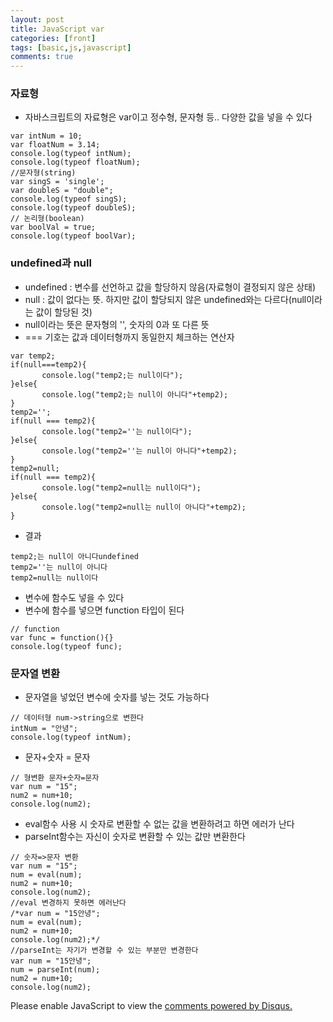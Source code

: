 ```yaml
---
layout: post
title: JavaScript var
categories: [front]
tags: [basic,js,javascript]
comments: true
---
```


### 자료형
- 자바스크립트의 자료형은 var이고 정수형, 문자형 등.. 다양한 값을 넣을 수 있다

~~~
var intNum = 10;
var floatNum = 3.14;
console.log(typeof intNum);
console.log(typeof floatNum);
//문자형(string)
var singS = 'single';
var doubleS = "double";
console.log(typeof singS);
console.log(typeof doubleS);
// 논리형(boolean)
var boolVal = true;
console.log(typeof boolVar);
~~~

### undefined과 null
- undefined : 변수를 선언하고 값을 할당하지 않음(자료형이 결정되지 않은 상태) 
- null : 값이 없다는 뜻. 하지만 값이 할당되지 않은 undefined와는 다르다(null이라는 값이 할당된 것)
- null이라는 뜻은 문자형의 '', 숫자의 0과 또 다른 뜻
- === 기호는 값과 데이터형까지 동일한지 체크하는 연산자

~~~
var temp2;
if(null===temp2){
       console.log("temp2;는 null이다");
}else{
       console.log("temp2;는 null이 아니다"+temp2);
}
temp2='';
if(null === temp2){
       console.log("temp2=''는 null이다");     
}else{
       console.log("temp2=''는 null이 아니다"+temp2);
}
temp2=null;
if(null === temp2){
       console.log("temp2=null는 null이다");   
}else{
       console.log("temp2=null는 null이 아니다"+temp2);     
}
~~~
- 결과

~~~
temp2;는 null이 아니다undefined
temp2=''는 null이 아니다
temp2=null는 null이다
~~~
- 변수에 함수도 넣을 수 있다
- 변수에 함수를 넣으면 function 타입이 된다

~~~
// function
var func = function(){}
console.log(typeof func);
~~~


### 문자열 변환
- 문자열을 넣었던 변수에 숫자를 넣는 것도 가능하다

~~~
// 데이터형 num->string으로 변한다
intNum = "안녕";
console.log(typeof intNum);
~~~
- 문자+숫자 = 문자

~~~
// 형변환 문자+숫자=문자
var num = "15";
num2 = num+10;
console.log(num2);
~~~
- eval함수 사용 시 숫자로 변환할 수 없는 값을 변환하려고 하면 에러가 난다
- parseInt함수는 자신이 숫자로 변환할 수 있는 값만 변환한다

~~~
// 숫자=>문자 변환
var num = "15";
num = eval(num);
num2 = num+10;
console.log(num2);
//eval 변경하지 못하면 에러난다
/*var num = "15안녕";
num = eval(num);
num2 = num+10;
console.log(num2);*/
//parseInt는 자기가 변경할 수 있는 부분만 변경한다
var num = "15안녕";
num = parseInt(num);
num2 = num+10;
console.log(num2);
~~~


<div id="disqus_thread"></div>
<script>

/**
*  RECOMMENDED CONFIGURATION VARIABLES: EDIT AND UNCOMMENT THE SECTION BELOW TO INSERT DYNAMIC VALUES FROM YOUR PLATFORM OR CMS.
*  LEARN WHY DEFINING THESE VARIABLES IS IMPORTANT: https://disqus.com/admin/universalcode/#configuration-variables*/
/*
var disqus_config = function () {
this.page.url = PAGE_URL;  // Replace PAGE_URL with your page's canonical URL variable
this.page.identifier = PAGE_IDENTIFIER; // Replace PAGE_IDENTIFIER with your page's unique identifier variable
};
*/
(function() { // DON'T EDIT BELOW THIS LINE
var d = document, s = d.createElement('script');
s.src = 'https://parkwonhui.disqus.com/embed.js';
s.setAttribute('data-timestamp', +new Date());
(d.head || d.body).appendChild(s);
})();
</script>
<noscript>Please enable JavaScript to view the <a href="https://disqus.com/?ref_noscript">comments powered by Disqus.</a></noscript>
                            